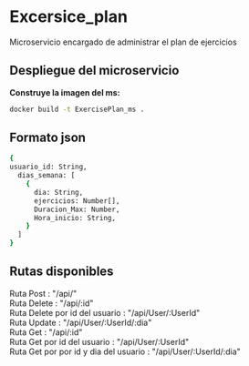# Excersice_plan
Microservicio encargado de administrar el plan de ejercicios
## Despliegue del microservicio
  **Construye la imagen del ms:**
  ```bash
  docker build -t ExercisePlan_ms .
  ```
## Formato json
  ```bash
  {
  usuario_id: String,
    dias_semana: [
      {
        dia: String,
        ejercicios: Number[],
        Duracion_Max: Number,
        Hora_inicio: String,
      }
    ]
  }
  ```
## Rutas disponibles
Ruta Post : "/api/" <br />
Ruta Delete : "/api/:id"  <br />
Ruta Delete por id del usuario : "/api/User/:UserId" <br />
Ruta Update : "/api/User/:UserId/:dia" <br />
Ruta Get : "/api/:id" <br />
Ruta Get por id del usuario : "/api/User/:UserId" <br />
Ruta Get por por id y dia del usuario : "/api/User/:UserId/:dia" <br />
